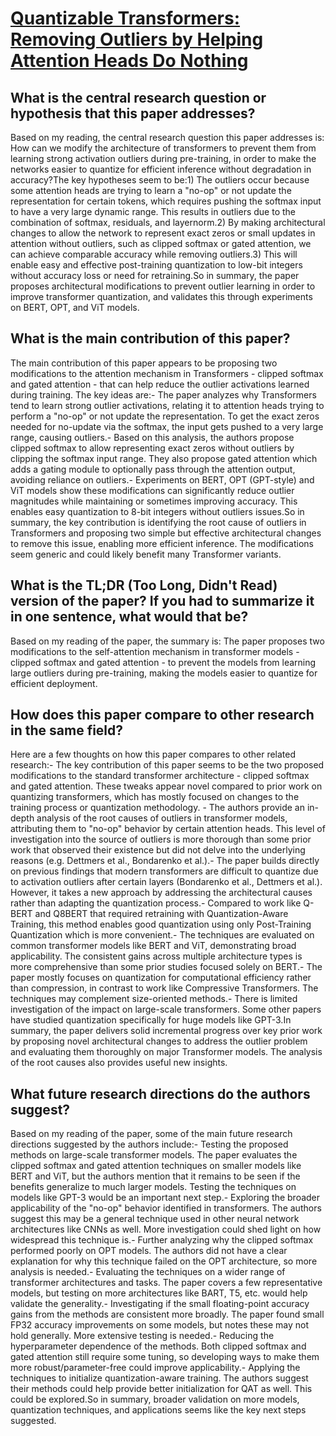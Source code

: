 # [Quantizable Transformers: Removing Outliers by Helping Attention Heads   Do Nothing](https://arxiv.org/abs/2306.12929)

## What is the central research question or hypothesis that this paper addresses?

Based on my reading, the central research question this paper addresses is: How can we modify the architecture of transformers to prevent them from learning strong activation outliers during pre-training, in order to make the networks easier to quantize for efficient inference without degradation in accuracy?The key hypotheses seem to be:1) The outliers occur because some attention heads are trying to learn a "no-op" or not update the representation for certain tokens, which requires pushing the softmax input to have a very large dynamic range. This results in outliers due to the combination of softmax, residuals, and layernorm.2) By making architectural changes to allow the network to represent exact zeros or small updates in attention without outliers, such as clipped softmax or gated attention, we can achieve comparable accuracy while removing outliers.3) This will enable easy and effective post-training quantization to low-bit integers without accuracy loss or need for retraining.So in summary, the paper proposes architectural modifications to prevent outlier learning in order to improve transformer quantization, and validates this through experiments on BERT, OPT, and ViT models.


## What is the main contribution of this paper?

The main contribution of this paper appears to be proposing two modifications to the attention mechanism in Transformers - clipped softmax and gated attention - that can help reduce the outlier activations learned during training. The key ideas are:- The paper analyzes why Transformers tend to learn strong outlier activations, relating it to attention heads trying to perform a "no-op" or not update the representation. To get the exact zeros needed for no-update via the softmax, the input gets pushed to a very large range, causing outliers.- Based on this analysis, the authors propose clipped softmax to allow representing exact zeros without outliers by clipping the softmax input range. They also propose gated attention which adds a gating module to optionally pass through the attention output, avoiding reliance on outliers.- Experiments on BERT, OPT (GPT-style) and ViT models show these modifications can significantly reduce outlier magnitudes while maintaining or sometimes improving accuracy. This enables easy quantization to 8-bit integers without outliers issues.So in summary, the key contribution is identifying the root cause of outliers in Transformers and proposing two simple but effective architectural changes to remove this issue, enabling more efficient inference. The modifications seem generic and could likely benefit many Transformer variants.


## What is the TL;DR (Too Long, Didn't Read) version of the paper? If you had to summarize it in one sentence, what would that be?

Based on my reading of the paper, the summary is: The paper proposes two modifications to the self-attention mechanism in transformer models - clipped softmax and gated attention - to prevent the models from learning large outliers during pre-training, making the models easier to quantize for efficient deployment.


## How does this paper compare to other research in the same field?

Here are a few thoughts on how this paper compares to other related research:- The key contribution of this paper seems to be the two proposed modifications to the standard transformer architecture - clipped softmax and gated attention. These tweaks appear novel compared to prior work on quantizing transformers, which has mostly focused on changes to the training process or quantization methodology. - The authors provide an in-depth analysis of the root causes of outliers in transformer models, attributing them to "no-op" behavior by certain attention heads. This level of investigation into the source of outliers is more thorough than some prior work that observed their existence but did not delve into the underlying reasons (e.g. Dettmers et al., Bondarenko et al.).- The paper builds directly on previous findings that modern transformers are difficult to quantize due to activation outliers after certain layers (Bondarenko et al., Dettmers et al.). However, it takes a new approach by addressing the architectural causes rather than adapting the quantization process.- Compared to work like Q-BERT and Q8BERT that required retraining with Quantization-Aware Training, this method enables good quantization using only Post-Training Quantization which is more convenient.- The techniques are evaluated on common transformer models like BERT and ViT, demonstrating broad applicability. The consistent gains across multiple architecture types is more comprehensive than some prior studies focused solely on BERT.- The paper mostly focuses on quantization for computational efficiency rather than compression, in contrast to work like Compressive Transformers. The techniques may complement size-oriented methods.- There is limited investigation of the impact on large-scale transformers. Some other papers have studied quantization specifically for huge models like GPT-3.In summary, the paper delivers solid incremental progress over key prior work by proposing novel architectural changes to address the outlier problem and evaluating them thoroughly on major Transformer models. The analysis of the root causes also provides useful new insights.


## What future research directions do the authors suggest?

Based on my reading of the paper, some of the main future research directions suggested by the authors include:- Testing the proposed methods on large-scale transformer models. The paper evaluates the clipped softmax and gated attention techniques on smaller models like BERT and ViT, but the authors mention that it remains to be seen if the benefits generalize to much larger models. Testing the techniques on models like GPT-3 would be an important next step.- Exploring the broader applicability of the "no-op" behavior identified in transformers. The authors suggest this may be a general technique used in other neural network architectures like CNNs as well. More investigation could shed light on how widespread this technique is.- Further analyzing why the clipped softmax performed poorly on OPT models. The authors did not have a clear explanation for why this technique failed on the OPT architecture, so more analysis is needed.- Evaluating the techniques on a wider range of transformer architectures and tasks. The paper covers a few representative models, but testing on more architectures like BART, T5, etc. would help validate the generality.- Investigating if the small floating-point accuracy gains from the methods are consistent more broadly. The paper found small FP32 accuracy improvements on some models, but notes these may not hold generally. More extensive testing is needed.- Reducing the hyperparameter dependence of the methods. Both clipped softmax and gated attention still require some tuning, so developing ways to make them more robust/parameter-free could improve applicability.- Applying the techniques to initialize quantization-aware training. The authors suggest their methods could help provide better initialization for QAT as well. This could be explored.So in summary, broader validation on more models, quantization techniques, and applications seems like the key next steps suggested.
